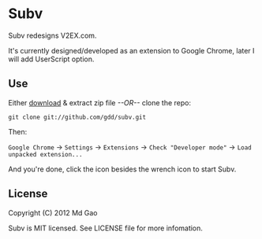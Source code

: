 Subv
====

Subv redesigns V2EX.com.

It's currently designed/developed as an extension to Google Chrome, later I will add UserScript option.

Use
---
Either [download](https://github.com/gDD/subv/zipball/master) & extract zip file *--OR--* clone the repo:

    git clone git://github.com/gdd/subv.git

Then:

`Google Chrome` &rarr; `Settings` &rarr; `Extensions` &rarr; `Check "Developer mode"` &rarr; `Load unpacked extension...`

And you're done, click the icon besides the wrench icon to start Subv.

License
-------
Copyright (C) 2012 Md Gao

Subv is MIT licensed. See LICENSE file for more infomation.

